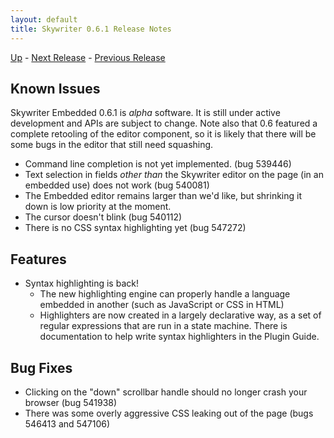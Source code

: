 ```yaml
---
layout: default
title: Skywriter 0.6.1 Release Notes
---
```


[Up](index.html) - [Next Release](notes062.html) - [Previous Release](notes051.html)

Known Issues
------------

Skywriter Embedded 0.6.1 is *alpha* software. It is still under active development
and APIs are subject to change. Note also that 0.6 featured a complete retooling
of the editor component, so it is likely that there will be some bugs
in the editor that still need squashing.

* Command line completion is not yet implemented. (bug 539446)
* Text selection in fields *other than* the Skywriter editor on the page (in an
  embedded use) does not work (bug 540081)
* The Embedded editor remains larger than we'd like, but shrinking
  it down is low priority at the moment.
* The cursor doesn't blink (bug 540112)
* There is no CSS syntax highlighting yet (bug 547272)

Features
--------

* Syntax highlighting is back!
    * The new highlighting engine can properly handle a language embedded
      in another (such as JavaScript or CSS in HTML)
    * Highlighters are now created in a largely declarative way, as a set of
      regular expressions that are run in a state machine. There is documentation
      to help write syntax highlighters in the Plugin Guide.

Bug Fixes
---------

* Clicking on the "down" scrollbar handle should no longer crash your browser
  (bug 541938) 
* There was some overly aggressive CSS leaking out of the page (bugs
  546413 and 547106)

